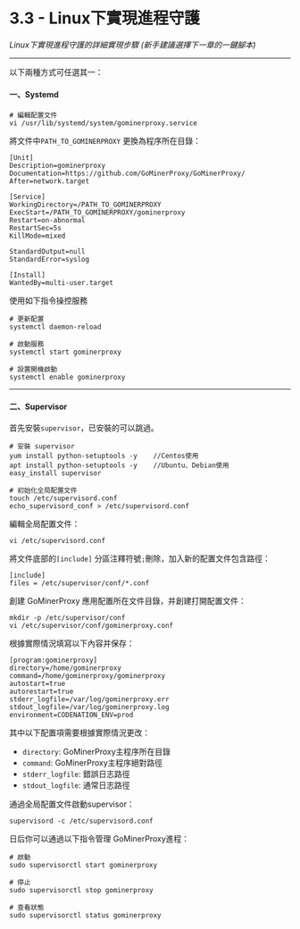 # 3.3 - Linux下實現進程守護

*Linux下實現進程守護的詳細實現步驟 (新手建議選擇下一章的一鍵腳本)* 

------

以下兩種方式可任選其一：

#### 一、Systemd

```shell
# 編輯配置文件
vi /usr/lib/systemd/system/gominerproxy.service
```

將文件中`PATH_TO_GOMINERPROXY` 更換為程序所在目錄：

```
[Unit]
Description=gominerproxy
Documentation=https://github.com/GoMinerProxy/GoMinerProxy/
After=network.target

[Service]
WorkingDirectory=/PATH_TO_GOMINERPROXY
ExecStart=/PATH_TO_GOMINERPROXY/gominerproxy
Restart=on-abnormal
RestartSec=5s
KillMode=mixed

StandardOutput=null
StandardError=syslog

[Install]
WantedBy=multi-user.target
```

使用如下指令操控服務

```
# 更新配置
systemctl daemon-reload

# 啟動服務
systemctl start gominerproxy

# 設置開機啟動
systemctl enable gominerproxy
```

------

#### 二、Supervisor

首先安裝`supervisor`，已安裝的可以跳過。

```
# 安裝 supervisor
yum install python-setuptools -y    //Centos使用
apt install python-setuptools -y    //Ubuntu、Debian使用
easy_install supervisor

# 初始化全局配置文件
touch /etc/supervisord.conf
echo_supervisord_conf > /etc/supervisord.conf
```

編輯全局配置文件：

```
vi /etc/supervisord.conf
```

將文件底部的`[include]` 分區注釋符號`;`刪除，加入新的配置文件包含路徑：

```
[include]
files = /etc/supervisor/conf/*.conf
```

創建 GoMinerProxy 應用配置所在文件目錄，并創建打開配置文件：

```
mkdir -p /etc/supervisor/conf
vi /etc/supervisor/conf/gominerproxy.conf
```

根據實際情況填寫以下內容并保存：

```
[program:gominerproxy]
directory=/home/gominerproxy
command=/home/gominerproxy/gominerproxy
autostart=true
autorestart=true
stderr_logfile=/var/log/gominerproxy.err
stdout_logfile=/var/log/gominerproxy.log
environment=CODENATION_ENV=prod
```

其中以下配置項需要根據實際情況更改：

- `directory`: GoMinerProxy主程序所在目錄
- `command`: GoMinerProxy主程序絕對路徑
- `stderr_logfile`: 錯誤日志路徑
- `stdout_logfile`: 通常日志路徑

通過全局配置文件啟動supervisor：

```
supervisord -c /etc/supervisord.conf
```

日后你可以通過以下指令管理 GoMinerProxy進程：

```
# 啟動
sudo supervisorctl start gominerproxy

# 停止
sudo supervisorctl stop gominerproxy

# 查看狀態
sudo supervisorctl status gominerproxy
```

